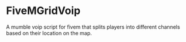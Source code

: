 # FiveMGridVoip
A mumble voip script for fivem that splits players into different channels based on their location on the map.
